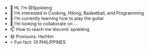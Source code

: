 - 👋 Hi, I’m @Spokleng
- 👀 I’m interested in Cooking, Hiking, Basketball, and Programming
- 🌱 I’m currently learning how to play the guitar
- 💞️ I’m looking to collaborate on ...
- 📫 How to reach me discord: spokleng
- 😄 Pronouns: He/Him
- ⚡ Fun fact: OI PHILIPPINES

<!---
Spokleng/Spokleng is a ✨ special ✨ repository because its `README.md` (this file) appears on your GitHub profile.
You can click the Preview link to take a look at your changes.
--->
